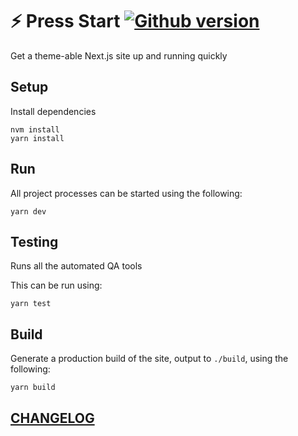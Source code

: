 # ⚡️ Press Start [![Github version](https://img.shields.io/github/v/release/newhighsco/press-start)](https://github.com/newhighsco/press-start/releases)

Get a theme-able Next.js site up and running quickly

## Setup

Install dependencies

```
nvm install
yarn install
```

## Run

All project processes can be started using the following:

```
yarn dev
```

## Testing

Runs all the automated QA tools

This can be run using:

```
yarn test
```

## Build

Generate a production build of the site, output to `./build`, using the following:

```
yarn build
```

## [CHANGELOG](CHANGELOG.md)
